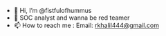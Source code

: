 - 👋 Hi, I’m @fistfulofhummus
- 🌱 SOC analyst and wanna be red teamer
- 📫 How to reach me : Email: rkhalil444@gmail.com

<!---
rfarah21/rfarah21 is a ✨ special ✨ repository because its `README.md` (this file) appears on your GitHub profile.
You can click the Preview link to take a look at your changes.
--->
